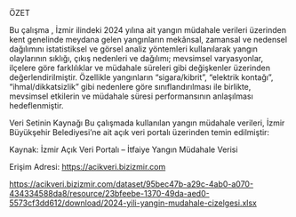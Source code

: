 ÖZET

Bu çalışma , İzmir ilindeki 2024 yılına ait yangın müdahale verileri üzerinden kent genelinde meydana gelen yangınların mekânsal, zamansal ve nedensel dağılımını istatistiksel ve görsel analiz yöntemleri kullanılarak yangın olaylarının sıklığı, çıkış nedenleri ve dağılımı; mevsimsel varyasyonlar, ilçelere göre farklılıklar ve müdahale süreleri gibi değişkenler üzerinden değerlendirilmiştir. Özellikle yangınların “sigara/kibrit”, “elektrik kontağı”, “ihmal/dikkatsizlik” gibi nedenlere göre sınıflandırılması ile birlikte, mevsimsel etkilerin ve müdahale süresi performansının anlaşılması hedeflenmiştir. 

Veri Setinin Kaynağı
Bu çalışmada kullanılan yangın müdahale verileri, İzmir Büyükşehir Belediyesi’ne ait açık veri portalı üzerinden temin edilmiştir:

Kaynak: İzmir Açık Veri Portalı – İtfaiye Yangın Müdahale Verisi

Erişim Adresi: https://acikveri.bizizmir.com 

https://acikveri.bizizmir.com/dataset/95bec47b-a29c-4ab0-a070-434334588da8/resource/23bfeebe-1370-49da-aed0-5573cf3dd612/download/2024-yili-yangin-mudahale-cizelgesi.xlsx





